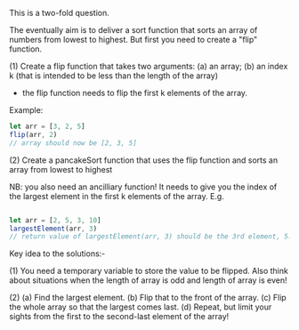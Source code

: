 This is a two-fold question.  

The eventually aim is to deliver a sort function that sorts an array of numbers from lowest to highest.  But first you need to create a "flip" function. 

(1) Create a flip function that takes two arguments:
(a) an array;
(b) an index k (that is intended to be less than the length of the array)

- the flip function needs to flip the first k elements of the array.

Example:

```js
let arr = [3, 2, 5]
flip(arr, 2)
// array should now be [2, 3, 5]
```

(2) Create a pancakeSort function that uses the flip function and sorts an array from lowest to highest

NB: you also need an ancilliary function! It needs to give you the index of the largest element in the first k elements of the array. E.g.
```js

let arr = [2, 5, 3, 10]
largestElement(arr, 3)
// return value of largestElement(arr, 3) should be the 3rd element, 5.
```

Key idea to the solutions:-

(1) You need a temporary variable to store the value to be flipped.  Also think about situations when the length of array is odd and length of array is even!

(2) (a) Find the largest element.  (b) Flip that to the front of the array.  (c) Flip the whole array so that the largest comes last.  (d) Repeat, but limit your sights from the first to the second-last element of the array! 